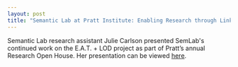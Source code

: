 ```yaml
---
layout: post
title: "Semantic Lab at Pratt Institute: Enabling Research through Linked Data"
---
```

Semantic Lab research assistant Julie Carlson presented SemLab's continued work on the E.A.T. + LOD project as part of Pratt’s annual Research Open House. Her presentation can be viewed [here](https://server24.pratt.edu/researchopenhouse/2022/school-of-information/the-semantic-lab/). 
